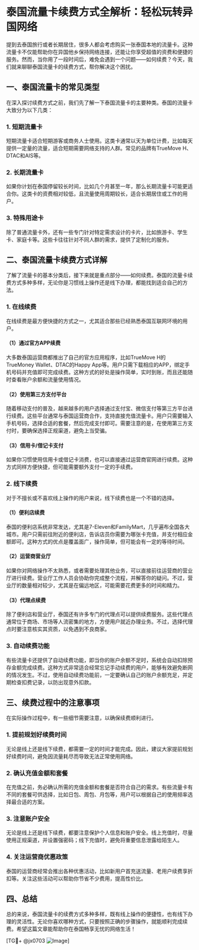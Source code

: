 # 泰国流量卡续费方式全解析：轻松玩转异国网络

提到去泰国旅行或者长期居住，很多人都会考虑购买一张泰国本地的流量卡。这种流量卡不仅能帮助你在异国他乡保持网络连接，还能让你享受超值的资费和便捷的服务。然而，当你用了一段时间后，难免会遇到一个问题——如何续费？今天，我们就来聊聊泰国流量卡的续费方式，帮你解决这个困扰。

## 一、泰国流量卡的常见类型

在深入探讨续费方式之前，我们先了解一下泰国流量卡的主要种类。泰国的流量卡大致分为以下几类：

### 1. 短期流量卡
短期流量卡适合短期游客或商务人士使用。这类卡通常以天为单位计费，比如每天提供一定量的流量，适合短期需要网络支持的人群。常见的品牌有TrueMove H、DTAC和AIS等。

### 2. 长期流量卡
如果你计划在泰国停留较长时间，比如几个月甚至一年，那么长期流量卡可能更适合你。这类卡的资费相对较低，且流量使用周期较长，适合长期居住或工作的用户。

### 3. 特殊用途卡
除了普通流量卡外，还有一些专门针对特定需求设计的卡片，比如旅游卡、学生卡、家庭卡等。这些卡往往针对不同人群的需求，提供了定制化的服务。

## 二、泰国流量卡续费方式详解

了解了流量卡的基本分类后，接下来就是重点部分——如何续费。泰国的流量卡续费方式多种多样，无论你是习惯线上操作还是线下办理，都能找到适合自己的方法。

### 1. 在线续费
在线续费是最方便快捷的方式之一，尤其适合那些已经熟悉泰国互联网环境的用户。

#### （1）通过官方APP续费
大多数泰国运营商都推出了自己的官方应用程序，比如TrueMove H的TrueMoney Wallet、DTAC的Happy App等。用户只需下载相应的APP，绑定手机号码并充值即可完成续费。这种方式的好处是操作简单，实时到账，而且还能随时查看账户余额和流量使用情况。

#### （2）使用第三方支付平台
随着移动支付的普及，越来越多的用户选择通过支付宝、微信支付等第三方平台进行续费。这些平台通常与泰国运营商合作，支持直接充值流量卡。用户只需要输入手机号码，选择合适的套餐，然后完成支付即可。需要注意的是，在使用第三方支付时，要确保选择正规渠道，避免上当受骗。

#### （3）信用卡/借记卡支付
如果你习惯使用信用卡或借记卡消费，也可以直接通过运营商官网进行续费。这种方式同样方便快捷，但可能需要额外支付一定的手续费。

### 2. 线下续费
对于不擅长或不喜欢线上操作的用户来说，线下续费也是一个不错的选择。

#### （1）便利店续费
泰国的便利店系统非常发达，尤其是7-Eleven和FamilyMart，几乎遍布全国各大城市。用户只需前往附近的便利店，告诉店员你需要为哪张卡充值，并支付相应金额即可。这种方式的优点是覆盖面广，操作简单，但可能会有一定的等待时间。

#### （2）运营商营业厅
如果你对网络操作不太熟悉，或者需要处理其他业务，可以直接前往运营商的营业厅进行续费。营业厅工作人员会协助你完成整个流程，并解答你的疑问。不过，营业厅的数量相对较少，尤其是在偏远地区，可能需要花费更多的时间和精力。

#### （3）代理点续费
除了便利店和营业厅，泰国还有许多专门的代理点可以提供续费服务。这些代理点通常位于商场、市场等人流密集的地方，方便用户就近办理业务。不过，选择代理点时要注意核实其资质，以免遇到不良商家。

### 3. 自动续费功能
有些流量卡还提供了自动续费功能，即当你的账户余额不足时，系统会自动扣除预存金额完成续费。这种方式非常适合经常忘记手动续费的用户，能够有效避免断网的情况发生。不过，使用自动续费功能前，一定要确认自己的账户余额充足，并定期检查扣费记录，以防出现意外扣款。

## 三、续费过程中的注意事项

在实际操作过程中，有一些细节需要注意，以确保续费顺利进行。

### 1. 提前规划好续费时间
无论是线上还是线下续费，都需要一定的时间才能完成。因此，建议大家提前规划好续费时间，避免因流量耗尽而导致无法正常使用网络。

### 2. 确认充值金额和套餐
在充值之前，务必确认所需的充值金额和套餐是否符合自己的需求。有些流量卡有不同的套餐可供选择，比如日包、周包、月包等，用户可以根据自己的使用频率选择最合适的方案。

### 3. 注意账户安全
无论是线上还是线下续费，都要注意保护个人信息和账户安全。线上充值时，尽量使用正规渠道，并设置强密码；线下充值时，避免将重要信息泄露给陌生人。

### 4. 关注运营商优惠政策
泰国的运营商经常会推出各种优惠活动，比如新用户首充送流量、老用户续费享折扣等。关注这些活动可以帮助你节省不少费用，提高性价比。

## 四、总结

总的来说，泰国流量卡的续费方式多种多样，既有线上操作的便捷性，也有线下办理的灵活性。无论你喜欢哪种方式，只要按照正确的步骤操作，就能顺利完成续费。希望这篇文章能帮助你在泰国畅享无忧的网络生活！

[TG💪+ @jx0703 ![Image](https://github.com/user-attachments/assets/dbca1d08-cadb-493c-b0ec-ad6f7a83f270)]